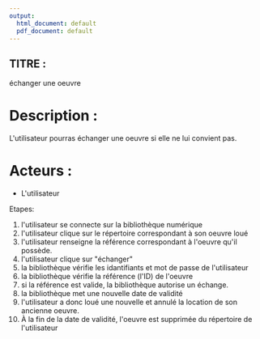 ```yaml
---
output:
  html_document: default
  pdf_document: default
---
```


## TITRE : 
échanger une oeuvre


# Description :

L'utilisateur pourras échanger une oeuvre si elle ne lui convient pas.

# Acteurs :
- L'utilisateur

Etapes:

1. l'utilisateur se connecte sur la bibliothèque numérique
2. l'utilisateur clique sur le répertoire correspondant à son oeuvre loué
3. l'utilisateur renseigne la référence correspondant à l'oeuvre qu'il possède.
4. l'utilisateur clique sur "échanger"
5. la bibliothèque vérifie les idantifiants et mot de passe de l'utilisateur
6. la bibliothèque vérifie la référence (l'ID) de l'oeuvre
7. si la référence est valide, la bibliothèque autorise un échange.
8. la bibliothèque met une nouvelle date de validité
9. l'utilisateur a donc loué une nouvelle et annulé la location de son ancienne oeuvre.
10. À la fin de la date de validité, l'oeuvre est supprimée du répertoire de l'utilisateur
